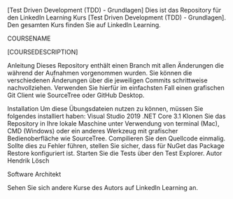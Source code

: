 [Test Driven Development (TDD) - Grundlagen]
Dies ist das Repository für den LinkedIn Learning Kurs [Test Driven Development (TDD) - Grundlagen]. Den gesamten Kurs finden Sie auf LinkedIn Learning.

COURSENAME

[COURSEDESCRIPTION]

Anleitung
Dieses Repository enthält einen Branch mit allen Änderungen die während der Aufnahmen vorgenommen wurden. Sie können die verschiedenen Änderungen über die jeweiligen Commits schrittweise nachvollziehen. Verwenden Sie hierfür im einfachsten Fall einen grafischen Git Client wie SourceTree oder GitHub Desktop.

Installation
Um diese Übungsdateien nutzen zu können, müssen Sie folgendes installiert haben:
Visual Studio 2019
.NET Core 3.1
Klonen Sie das Repository in Ihre lokale Maschine unter Verwendung von terminal (Mac), CMD (Windows) oder ein anderes Werkzeug mit grafischer Bedienoberfläche wie SourceTree.
Compilieren Sie den Quellcode einmalig. Sollte dies zu Fehler führen, stellen Sie sicher, dass für NuGet das Package Restore konfiguriert ist.
Starten Sie die Tests über den Test Explorer.
Autor
Hendrik Lösch

Software Architekt

Sehen Sie sich andere Kurse des Autors auf LinkedIn Learning an.
